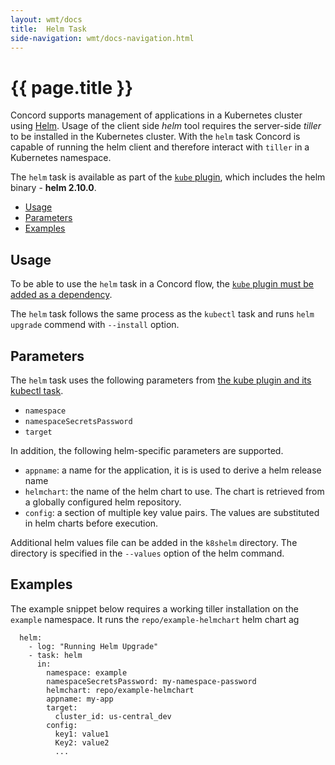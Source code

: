 ```yaml
---
layout: wmt/docs
title:  Helm Task
side-navigation: wmt/docs-navigation.html
---
```


# {{ page.title }}

Concord supports management of applications in a Kubernetes cluster using
[Helm](https://helm.sh/). Usage of the client side _helm_ tool requires the
server-side _tiller_ to be installed in the Kubernetes cluster. With the `helm`
task Concord is capable of running the helm client and therefore interact with 
`tiller` in a Kubernetes namespace.

The `helm` task is available as part of the [`kube` plugin](./kubectl.html),
which includes the helm binary - __helm 2.10.0__.

- [Usage](#usage)
- [Parameters](#parameters)
- [Examples](#examples)


## Usage

To be able to use the `helm` task in a Concord flow, the
[`kube` plugin must be added as a dependency](./kubectl.html#usage).

The `helm` task follows the same process as the `kubectl` task and 
runs `helm upgrade` commend with `--install` option.

## Parameters

The `helm` task uses the following parameters from 
[the kube plugin and its kubectl task](./kubectl.html#).

- `namespace`
- `namespaceSecretsPassword`
- `target`

In addition, the following helm-specific parameters are supported. 

- `appname`: a name for the application, it is is used to derive a helm release
  name
- `helmchart`: the name of the  helm chart to use. The chart is retrieved from
  a globally configured helm repository.
- `config`: a section of multiple key value pairs. The values are substituted
  in helm charts before execution.

Additional helm values file can be added in the `k8shelm` directory. The
directory is specified in the `--values` option of the helm command.

<a name="#examples">

## Examples

The example snippet below requires a working tiller installation on the
`example` namespace. It runs the `repo/example-helmchart` helm chart ag

```
  helm:
    - log: "Running Helm Upgrade"
    - task: helm
      in:
        namespace: example
        namespaceSecretsPassword: my-namespace-password
        helmchart: repo/example-helmchart
        appname: my-app
        target:
          cluster_id: us-central_dev
        config:
          key1: value1
          Key2: value2
          ...
```

